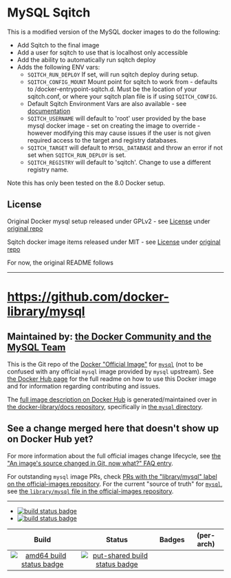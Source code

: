 # MySQL Sqitch

This is a modified version of the MySQL docker images to do the following:

* Add Sqitch to the final image
* Add a user for sqitch to use that is localhost only accessible
* Add the ability to automatically run sqitch deploy
* Adds the following ENV vars:
  * `SQITCH_RUN_DEPLOY` If set, will run sqitch deploy during setup.
  * `SQITCH_CONFIG_MOUNT` Mount point for sqitch to work from - defaults to /docker-entrypoint-sqitch.d. Must be the location of your sqitch.conf, or where your sqitch plan file is if using `SQITCH_CONFIG`.
  * Default Sqitch Environment Vars are also available - see [documentation](https://github.com/sqitchers/sqitch/blob/develop/lib/sqitch-environment.pod)
  * `SQITCH_USERNAME` will default to 'root' user provided by the base mysql docker image - set on creating the image to override - however modifying this may cause issues if the user is not given required access to the target and registry databases.
  * `SQITCH_TARGET` will default to `MYSQL_DATABASE` and throw an error if not set when `SQITCH_RUN_DEPLOY` is set.
  * `SQITCH_REGISTRY` will default to 'sqitch'. Change to use a different registry name.

Note this has only been tested on the 8.0 Docker setup.

## License

Original Docker mysql setup released under GPLv2 - see [License](LICENSE) under [original repo](https://github.com/docker-library/mysql)

Sqitch docker image items released under MIT - see [License](https://github.com/sqitchers/docker-sqitch/blob/5fc592f36cc1780ee44f30696de385ce9ae7217e/LICENSE.md) under [original repo](https://github.com/sqitchers/docker-sqitch/)

For now, the original README follows

---

# https://github.com/docker-library/mysql

## Maintained by: [the Docker Community and the MySQL Team](https://github.com/docker-library/mysql)

This is the Git repo of the [Docker "Official Image"](https://github.com/docker-library/official-images#what-are-official-images) for [`mysql`](https://hub.docker.com/_/mysql/) (not to be confused with any official `mysql` image provided by `mysql` upstream). See [the Docker Hub page](https://hub.docker.com/_/mysql/) for the full readme on how to use this Docker image and for information regarding contributing and issues.

The [full image description on Docker Hub](https://hub.docker.com/_/mysql/) is generated/maintained over in [the docker-library/docs repository](https://github.com/docker-library/docs), specifically in [the `mysql` directory](https://github.com/docker-library/docs/tree/master/mysql).

## See a change merged here that doesn't show up on Docker Hub yet?

For more information about the full official images change lifecycle, see [the "An image's source changed in Git, now what?" FAQ entry](https://github.com/docker-library/faq#an-images-source-changed-in-git-now-what).

For outstanding `mysql` image PRs, check [PRs with the "library/mysql" label on the official-images repository](https://github.com/docker-library/official-images/labels/library%2Fmysql). For the current "source of truth" for [`mysql`](https://hub.docker.com/_/mysql/), see [the `library/mysql` file in the official-images repository](https://github.com/docker-library/official-images/blob/master/library/mysql).

---

-	[![build status badge](https://img.shields.io/github/workflow/status/docker-library/mysql/GitHub%20CI/master?label=GitHub%20CI)](https://github.com/docker-library/mysql/actions?query=workflow%3A%22GitHub+CI%22+branch%3Amaster)
-	[![build status badge](https://img.shields.io/jenkins/s/https/doi-janky.infosiftr.net/job/update.sh/job/mysql.svg?label=Automated%20update.sh)](https://doi-janky.infosiftr.net/job/update.sh/job/mysql/)

| Build | Status | Badges | (per-arch) |
|:-:|:-:|:-:|:-:|
| [![amd64 build status badge](https://img.shields.io/jenkins/s/https/doi-janky.infosiftr.net/job/multiarch/job/amd64/job/mysql.svg?label=amd64)](https://doi-janky.infosiftr.net/job/multiarch/job/amd64/job/mysql/) | [![put-shared build status badge](https://img.shields.io/jenkins/s/https/doi-janky.infosiftr.net/job/put-shared/job/light/job/mysql.svg?label=put-shared)](https://doi-janky.infosiftr.net/job/put-shared/job/light/job/mysql/) |

<!-- THIS FILE IS GENERATED BY https://github.com/docker-library/docs/blob/master/generate-repo-stub-readme.sh -->
